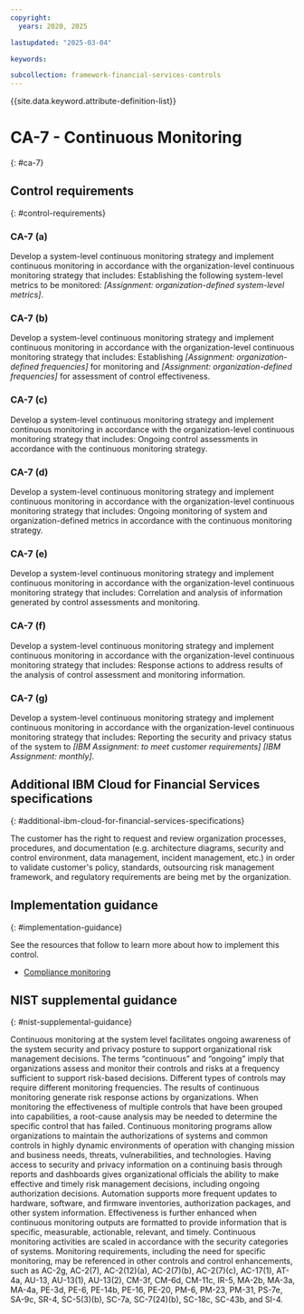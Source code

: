 ```yaml
---
copyright:
  years: 2020, 2025

lastupdated: "2025-03-04"

keywords:

subcollection: framework-financial-services-controls
---
```


{{site.data.keyword.attribute-definition-list}}

# CA-7 - Continuous Monitoring
{: #ca-7}

## Control requirements
{: #control-requirements}



### CA-7 (a)


Develop a system-level continuous monitoring strategy and implement continuous monitoring in accordance with the organization-level continuous monitoring strategy that includes:
Establishing the following system-level metrics to be monitored: _[Assignment: organization-defined system-level metrics]_.


### CA-7 (b)


Develop a system-level continuous monitoring strategy and implement continuous monitoring in accordance with the organization-level continuous monitoring strategy that includes:
Establishing _[Assignment: organization-defined frequencies]_ for monitoring and _[Assignment: organization-defined frequencies]_ for assessment of control effectiveness.


### CA-7 (c)


Develop a system-level continuous monitoring strategy and implement continuous monitoring in accordance with the organization-level continuous monitoring strategy that includes:
Ongoing control assessments in accordance with the continuous monitoring strategy.


### CA-7 (d)


Develop a system-level continuous monitoring strategy and implement continuous monitoring in accordance with the organization-level continuous monitoring strategy that includes:
Ongoing monitoring of system and organization-defined metrics in accordance with the continuous monitoring strategy.


### CA-7 (e)


Develop a system-level continuous monitoring strategy and implement continuous monitoring in accordance with the organization-level continuous monitoring strategy that includes:
Correlation and analysis of information generated by control assessments and monitoring.


### CA-7 (f)


Develop a system-level continuous monitoring strategy and implement continuous monitoring in accordance with the organization-level continuous monitoring strategy that includes:
Response actions to address results of the analysis of control assessment and monitoring information.


### CA-7 (g)


Develop a system-level continuous monitoring strategy and implement continuous monitoring in accordance with the organization-level continuous monitoring strategy that includes:
Reporting the security and privacy status of the system to _[IBM Assignment: to meet customer requirements]_ _[IBM Assignment: monthly]_.






## Additional IBM Cloud for Financial Services specifications
{: #additional-ibm-cloud-for-financial-services-specifications}

The customer has the right to request and review organization processes, procedures, and documentation (e.g. architecture diagrams, security and control environment, data management, incident management, etc.) in order to validate customer's policy, standards, outsourcing risk management framework, and regulatory requirements are being met by the organization.




## Implementation guidance
{: #implementation-guidance}

See the resources that follow to learn more about how to implement this control.


- [Compliance monitoring](/docs/framework-financial-services?topic=framework-financial-services-shared-monitoring-compliance)






## NIST supplemental guidance
{: #nist-supplemental-guidance}

Continuous monitoring at the system level facilitates ongoing awareness of the system security and privacy posture to support organizational risk management decisions. The terms “continuous” and “ongoing” imply that organizations assess and monitor their controls and risks at a frequency sufficient to support risk-based decisions. Different types of controls may require different monitoring frequencies. The results of continuous monitoring generate risk response actions by organizations. When monitoring the effectiveness of multiple controls that have been grouped into capabilities, a root-cause analysis may be needed to determine the specific control that has failed. Continuous monitoring programs allow organizations to maintain the authorizations of systems and common controls in highly dynamic environments of operation with changing mission and business needs, threats, vulnerabilities, and technologies. Having access to security and privacy information on a continuing basis through reports and dashboards gives organizational officials the ability to make effective and timely risk management decisions, including ongoing authorization decisions.
Automation supports more frequent updates to hardware, software, and firmware inventories, authorization packages, and other system information. Effectiveness is further enhanced when continuous monitoring outputs are formatted to provide information that is specific, measurable, actionable, relevant, and timely. Continuous monitoring activities are scaled in accordance with the security categories of systems. Monitoring requirements, including the need for specific monitoring, may be referenced in other controls and control enhancements, such as AC-2g, AC-2(7), AC-2(12)(a), AC-2(7)(b), AC-2(7)(c), AC-17(1), AT-4a, AU-13, AU-13(1), AU-13(2), CM-3f, CM-6d, CM-11c, IR-5, MA-2b, MA-3a, MA-4a, PE-3d, PE-6, PE-14b, PE-16, PE-20, PM-6, PM-23, PM-31, PS-7e, SA-9c, SR-4, SC-5(3)(b), SC-7a, SC-7(24)(b), SC-18c, SC-43b, and SI-4.
